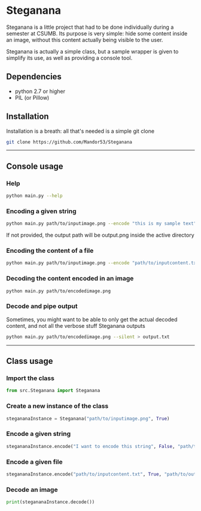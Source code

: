 Steganana
=========

Steganana is a little project that had to be done individually during a semester at CSUMB.
Its purpose is very simple: hide some content inside an image, without this content actually being visible to the user.

Steganana is actually a simple class, but a sample wrapper is given to simplify its use, as well as providing a console tool.

Dependencies
------------

- python 2.7 or higher
- PIL (or Pillow)


Installation
------------

Installation is a breath: all that's needed is a simple git clone

``` sh
git clone https://github.com/Mandor53/Steganana
```

----------------------------

Console usage
-----

### Help

``` sh
python main.py --help
```

### Encoding a given string

``` sh
python main.py path/to/inputimage.png --encode "this is my sample text" --output path/to/output.png
```

If not provided, the output path will be output.png inside the active directory

### Encoding the content of a file

``` sh
python main.py path/to/inputimage.png --encode "path/to/inputcontent.txt" --output path/to/output.png
```

### Decoding the content encoded in an image

``` sh
python main.py path/to/encodedimage.png
```

### Decode and pipe output

Sometimes, you might want to be able to only get the actual decoded content, and not all the verbose stuff Steganana outputs

``` sh
python main.py path/to/encodedimage.png --silent > output.txt
```

----------------------------

Class usage
-----------

### Import the class

``` python
from src.Steganana import Steganana
```

### Create a new instance of the class

``` python
stegananaInstance = Steganana("path/to/inputimage.png", True)
```

### Encode a given string

``` python
stegananaInstance.encode("I want to encode this string", False, "path/to/output.png")
```

### Encode a given file

``` python
stegananaInstance.encode("path/to/inputcontent.txt", True, "path/to/output.png")
```

### Decode an image

``` python
print(stegananaInstance.decode())
```
